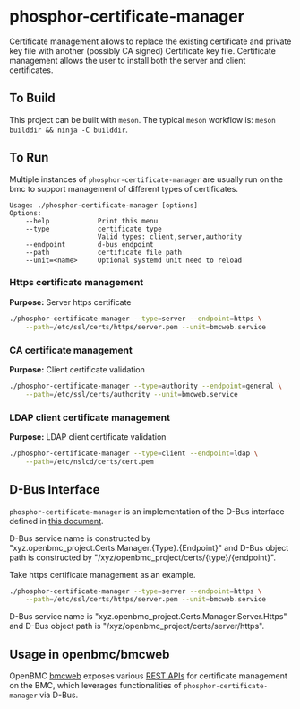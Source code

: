 # phosphor-certificate-manager

Certificate management allows to replace the existing certificate and private
key file with another (possibly CA signed) Certificate key file. Certificate
management allows the user to install both the server and client certificates.

## To Build

This project can be built with `meson`. The typical `meson` workflow is:
`meson builddir && ninja -C builddir`.

## To Run

Multiple instances of `phosphor-certificate-manager` are usually run on the bmc
to support management of different types of certificates.

```text
Usage: ./phosphor-certificate-manager [options]
Options:
    --help            Print this menu
    --type            certificate type
                      Valid types: client,server,authority
    --endpoint        d-bus endpoint
    --path            certificate file path
    --unit=<name>     Optional systemd unit need to reload
```

### Https certificate management

**Purpose:** Server https certificate

```bash
./phosphor-certificate-manager --type=server --endpoint=https \
    --path=/etc/ssl/certs/https/server.pem --unit=bmcweb.service
```

### CA certificate management

**Purpose:** Client certificate validation

```bash
./phosphor-certificate-manager --type=authority --endpoint=general \
    --path=/etc/ssl/certs/authority --unit=bmcweb.service
```

### LDAP client certificate management

**Purpose:** LDAP client certificate validation

```bash
./phosphor-certificate-manager --type=client --endpoint=ldap \
    --path=/etc/nslcd/certs/cert.pem
```

## D-Bus Interface

`phosphor-certificate-manager` is an implementation of the D-Bus interface
defined in
[this document](https://github.com/openbmc/phosphor-dbus-interfaces/blob/a3d0c212a1e734a77fbaf11c7561c59e59d514da/xyz/openbmc_project/Certs/README.md).

D-Bus service name is constructed by
"xyz.openbmc_project.Certs.Manager.{Type}.{Endpoint}" and D-Bus object path is
constructed by "/xyz/openbmc_project/certs/{type}/{endpoint}".

Take https certificate management as an example.

```bash
./phosphor-certificate-manager --type=server --endpoint=https \
    --path=/etc/ssl/certs/https/server.pem --unit=bmcweb.service
```

D-Bus service name is "xyz.openbmc_project.Certs.Manager.Server.Https" and D-Bus
object path is "/xyz/openbmc_project/certs/server/https".

## Usage in openbmc/bmcweb

OpenBMC [bmcweb](https://github.com/openbmc/bmcweb) exposes various
[REST APIs](https://github.com/openbmc/bmcweb/blob/master/redfish-core/lib/certificate_service.hpp)
for certificate management on the BMC, which leverages functionalities of
`phosphor-certificate-manager` via D-Bus.
